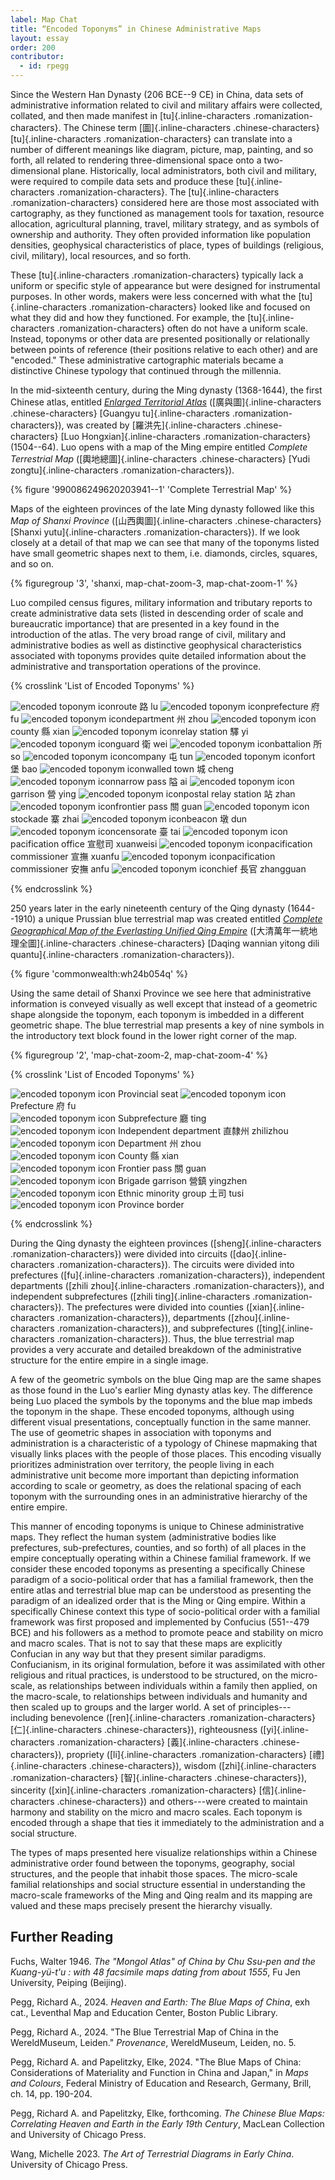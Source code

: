 ```yaml
---
label: Map Chat
title: “Encoded Toponyms” in Chinese Administrative Maps
layout: essay
order: 200
contributor:
  - id: rpegg
---
```


Since the Western Han Dynasty (206 BCE--9 CE) in China, data sets of administrative information related to civil and military affairs were collected, collated, and then made manifest in [tu]{.inline-characters .romanization-characters}. The Chinese term [圖]{.inline-characters .chinese-characters} [tu]{.inline-characters .romanization-characters} can translate into a number of different meanings like diagram, picture, map, painting, and so forth, all related to rendering three-dimensional space onto a two-dimensional plane. Historically, local administrators, both civil and military, were required to compile data sets and produce these [tu]{.inline-characters .romanization-characters}. The [tu]{.inline-characters .romanization-characters} considered here are those most associated with cartography, as they functioned as management tools for taxation, resource allocation, agricultural planning, travel, military strategy, and as symbols of ownership and authority. They often provided information like population densities, geophysical characteristics of place, types of buildings (religious, civil, military), local resources, and so forth.

These [tu]{.inline-characters .romanization-characters} typically lack a uniform or specific style of appearance but were designed for instrumental purposes. In other words, makers were less concerned with what the [tu]{.inline-characters .romanization-characters} looked like and focused on what they did and how they functioned. For example, the [tu]{.inline-characters .romanization-characters} often do not have a uniform scale. Instead, toponyms or other data are presented positionally or relationally between points of reference (their positions relative to each other) and are "encoded." These administrative cartographic materials became a distinctive Chinese typology that continued through the millennia.

In the mid-sixteenth century, during the Ming dynasty (1368-1644), the first Chinese atlas, entitled [*Enlarged Territorial Atlas*](/catalogue/5/) ([廣與圖]{.inline-characters .chinese-characters} [Guangyu tu]{.inline-characters .romanization-characters}), was created by [羅洪先]{.inline-characters .chinese-characters} [Luo Hongxian]{.inline-characters .romanization-characters} (1504--64). Luo opens with a map of the Ming empire entitled *Complete Terrestrial Map* ([輿地總圖]{.inline-characters .chinese-characters} [Yudi zongtu]{.inline-characters .romanization-characters}).

{% figure '990086249620203941--1' 'Complete Terrestrial Map' %}

Maps of the eighteen provinces of the late Ming dynasty followed like this *Map of Shanxi Province* ([山西輿圖]{.inline-characters .chinese-characters} [Shanxi yutu]{.inline-characters .romanization-characters}). If we look closely at a detail of that map we can see that many of the toponyms listed have small geometric shapes next to them, i.e. diamonds, circles, squares, and so on.

{% figuregroup '3', 'shanxi, map-chat-zoom-3, map-chat-zoom-1' %}


Luo compiled census figures, military information and tributary reports to create administrative data sets (listed in descending order of scale and bureaucratic importance) that are presented in a key found in the introduction of the atlas. The very broad range of civil, military and administrative bodies as well as distinctive geophysical characteristics associated with toponyms provides quite detailed information about the administrative and transportation operations of the province.


{% crosslink 'List of Encoded Toponyms' %}

<div class="encoded-toponym-block">

<img src="/_assets/images/figures/encoded-toponyms/atlas/route.png" alt="encoded toponym icon" />route <span class="inline-characters chinese-characters">路</span><span class="inline-characters romanization-characters"> lu</span>
<img src="/_assets/images/figures/encoded-toponyms/atlas/prefecture.png" alt="encoded toponym icon" />prefecture <span class="inline-characters chinese-characters">府</span><span class="inline-characters romanization-characters"> fu</span>
<img src="/_assets/images/figures/encoded-toponyms/atlas/department.png" alt="encoded toponym icon" />department <span class="inline-characters chinese-characters">州</span><span class="inline-characters romanization-characters"> zhou</span>
<img src="/_assets/images/figures/encoded-toponyms/atlas/county.png" alt="encoded toponym icon" />county <span class="inline-characters chinese-characters">縣</span><span class="inline-characters romanization-characters"> xian</span>
<img src="/_assets/images/figures/encoded-toponyms/atlas/relay-station.png" alt="encoded toponym icon" />relay station <span class="inline-characters chinese-characters">驛</span><span class="inline-characters romanization-characters"> yi</span>
<img src="/_assets/images/figures/encoded-toponyms/atlas/guard.png" alt="encoded toponym icon" />guard <span class="inline-characters chinese-characters">衛</span><span class="inline-characters romanization-characters"> wei</span>
<img src="/_assets/images/figures/encoded-toponyms/atlas/battalion.png" alt="encoded toponym icon" />battalion <span class="inline-characters chinese-characters">所</span><span class="inline-characters romanization-characters"> so</span>
<img src="/_assets/images/figures/encoded-toponyms/atlas/company.png" alt="encoded toponym icon" />company <span class="inline-characters chinese-characters">屯</span><span class="inline-characters romanization-characters"> tun</span>
<img src="/_assets/images/figures/encoded-toponyms/atlas/fort.png" alt="encoded toponym icon" />fort <span class="inline-characters chinese-characters">堡</span><span class="inline-characters romanization-characters"> bao</span>
<img src="/_assets/images/figures/encoded-toponyms/atlas/walled-town.png" alt="encoded toponym icon" />walled town <span class="inline-characters chinese-characters">城</span><span class="inline-characters romanization-characters"> cheng</span>
<img src="/_assets/images/figures/encoded-toponyms/atlas/narrow-pass.png" alt="encoded toponym icon" />narrow pass <span class="inline-characters chinese-characters">隘</span><span class="inline-characters romanization-characters"> ai </span>
<img src="/_assets/images/figures/encoded-toponyms/atlas/garrison.png" alt="encoded toponym icon" />garrison <span class="inline-characters chinese-characters">營</span><span class="inline-characters romanization-characters"> ying</span>
<img src="/_assets/images/figures/encoded-toponyms/atlas/postal-relay-station.png" alt="encoded toponym icon" />postal relay station <span class="inline-characters chinese-characters">站</span><span class="inline-characters romanization-characters"> zhan</span>
<img src="/_assets/images/figures/encoded-toponyms/atlas/frontier-pass.png" alt="encoded toponym icon" />frontier pass <span class="inline-characters chinese-characters">關</span><span class="inline-characters romanization-characters"> guan</span>
<img src="/_assets/images/figures/encoded-toponyms/atlas/stockade.png" alt="encoded toponym icon" />stockade <span class="inline-characters chinese-characters">寨</span><span class="inline-characters romanization-characters"> zhai</span>
<img src="/_assets/images/figures/encoded-toponyms/atlas/beacon.png" alt="encoded toponym icon" />beacon <span class="inline-characters chinese-characters">墩</span><span class="inline-characters romanization-characters"> dun</span>
<img src="/_assets/images/figures/encoded-toponyms/atlas/censorate.png" alt="encoded toponym icon" />censorate <span class="inline-characters chinese-characters">臺</span><span class="inline-characters romanization-characters"> tai</span>
<img src="/_assets/images/figures/encoded-toponyms/atlas/pacification-office.png" alt="encoded toponym icon" />pacification office <span class="inline-characters chinese-characters">宣慰司</span><span class="inline-characters romanization-characters"> xuanweisi</span>
<img src="/_assets/images/figures/encoded-toponyms/atlas/pacification-commissioner.png" alt="encoded toponym icon" />pacification commissioner <span class="inline-characters chinese-characters">宣撫</span><span class="inline-characters romanization-characters"> xuanfu</span>
<img src="/_assets/images/figures/encoded-toponyms/atlas/pacification-commissioner-anfu.png" alt="encoded toponym icon" />pacification commissioner <span class="inline-characters chinese-characters">安撫</span><span class="inline-characters romanization-characters"> anfu</span>
<img src="/_assets/images/figures/encoded-toponyms/atlas/chief.png" alt="encoded toponym icon" />chief <span class="inline-characters chinese-characters">長官</span> <span class="inline-characters romanization-characters">zhangguan</span>

</div>

{% endcrosslink %}



250 years later in the early nineteenth century of the Qing dynasty (1644--1910) a unique Prussian blue terrestrial map was created entitled [*Complete Geographical Map of the Everlasting Unified Qing Empire*](/catalogue/3/) ([大清萬年一統地理全圖]{.inline-characters .chinese-characters} [Daqing wannian yitong dili quantu]{.inline-characters .romanization-characters}).

{% figure 'commonwealth:wh24b054q' %}

Using the same detail of Shanxi Province we see here that administrative information is conveyed visually as well except that instead of a geometric shape alongside the toponym, each toponym is imbedded in a different geometric shape. The blue terrestrial map presents a key of nine symbols in the introductory text block found in the lower right corner of the map.


{% figuregroup '2', 'map-chat-zoom-2, map-chat-zoom-4' %}


{% crosslink 'List of Encoded Toponyms' %}

<div class="encoded-toponym-block">

<img src="/_assets/images/figures/encoded-toponyms/map/provincial-seat.png" alt="encoded toponym icon" /> Provincial seat
<img src="/_assets/images/figures/encoded-toponyms/map/prefecture.png" alt="encoded toponym icon" /> Prefecture <span class="inline-characters chinese-characters">府</span><span class="inline-characters romanization-characters"> fu</span>  
<img src="/_assets/images/figures/encoded-toponyms/map/subprefecture.png" alt="encoded toponym icon" /> Subprefecture <span class="inline-characters chinese-characters">廳</span><span class="inline-characters romanization-characters"> ting</span>  
<img src="/_assets/images/figures/encoded-toponyms/map/independent-department.png" alt="encoded toponym icon" /> Independent department <span class="inline-characters chinese-characters">直隸州</span><span class="inline-characters romanization-characters"> zhilizhou</span>  
<img src="/_assets/images/figures/encoded-toponyms/map/department.png" alt="encoded toponym icon" /> Department <span class="inline-characters chinese-characters">州</span><span class="inline-characters romanization-characters"> zhou</span>  
<img src="/_assets/images/figures/encoded-toponyms/map/county.png" alt="encoded toponym icon" /> County <span class="inline-characters chinese-characters">縣</span><span class="inline-characters romanization-characters"> xian</span>  
<img src="/_assets/images/figures/encoded-toponyms/map/frontier-pass.png" alt="encoded toponym icon" /> Frontier pass <span class="inline-characters chinese-characters">關</span><span class="inline-characters romanization-characters"> guan</span>  
<img src="/_assets/images/figures/encoded-toponyms/map/brigade-garrison.png" alt="encoded toponym icon" /> Brigade garrison <span class="inline-characters chinese-characters">營鎮</span><span class="inline-characters romanization-characters"> yingzhen</span>  
<img src="/_assets/images/figures/encoded-toponyms/map/ethnic-minority-group.png" alt="encoded toponym icon" /> Ethnic minority group <span class="inline-characters chinese-characters">土司</span><span class="inline-characters romanization-characters"> tusi</span>  
<img src="/_assets/images/figures/encoded-toponyms/map/province-border.png" alt="encoded toponym icon" /> Province border

</div>

{% endcrosslink %}

During the Qing dynasty the eighteen provinces ([sheng]{.inline-characters .romanization-characters}) were divided into circuits ([dao]{.inline-characters .romanization-characters}). The circuits were divided into prefectures ([fu]{.inline-characters .romanization-characters}), independent departments ([zhili zhou]{.inline-characters .romanization-characters}), and independent subprefectures ([zhili ting]{.inline-characters .romanization-characters}). The prefectures were divided into counties ([xian]{.inline-characters .romanization-characters}), departments ([zhou]{.inline-characters .romanization-characters}), and subprefectures ([ting]{.inline-characters .romanization-characters}). Thus, the blue terrestrial map provides a very accurate and detailed breakdown of the administrative structure for the entire empire in a single image.

A few of the geometric symbols on the blue Qing map are the same shapes as those found in the Luo's earlier Ming dynasty atlas key. The difference being Luo placed the symbols by the toponyms and the blue map imbeds the toponym in the shape. These encoded toponyms, although using different visual presentations, conceptually function in the same manner. The use of geometric shapes in association with toponyms and administration is a characteristic of a typology of Chinese mapmaking that visually links places with the people of those places. This encoding visually prioritizes administration over territory, the people living in each administrative unit become more important than depicting information according to scale or geometry, as does the relational spacing of each toponym with the surrounding ones in an administrative hierarchy of the entire empire.

This manner of encoding toponyms is unique to Chinese administrative maps. They reflect the human system (administrative bodies like prefectures, sub-prefectures, counties, and so forth) of all places in the empire conceptually operating within a Chinese familial framework. If we consider these encoded toponyms as presenting a specifically Chinese paradigm of a socio-political order that has a familial framework, then the entire atlas and terrestrial blue map can be understood as presenting the paradigm of an idealized order that is the Ming or Qing empire. Within a specifically Chinese context this type of socio-political order with a familial framework was first proposed and implemented by Confucius (551--479 BCE) and his followers as a method to promote peace and stability on micro and macro scales. That is not to say that these maps are explicitly Confucian in any way but that they present similar paradigms. Confucianism, in its original formulation, before it was assimilated with other religious and ritual practices, is understood to be structured, on the micro-scale, as relationships between individuals within a family then applied, on the macro-scale, to relationships between individuals and humanity and then scaled up to groups and the larger world. A set of principles---including benevolence ([ren]{.inline-characters .romanization-characters} [仁]{.inline-characters .chinese-characters}), righteousness ([yi]{.inline-characters .romanization-characters} [義]{.inline-characters .chinese-characters}), propriety ([li]{.inline-characters .romanization-characters} [禮]{.inline-characters .chinese-characters}), wisdom ([zhi]{.inline-characters .romanization-characters} [智]{.inline-characters .chinese-characters}), sincerity ([xin]{.inline-characters .romanization-characters} [信]{.inline-characters .chinese-characters}) and others---were created to maintain harmony and stability on the micro and macro scales. Each toponym is encoded through a shape that ties it immediately to the administration and a social structure.

The types of maps presented here visualize relationships within a Chinese administrative order found between the toponyms, geography, social structures, and the people that inhabit those spaces. The micro-scale familial relationships and social structure essential in understanding the macro-scale frameworks of the Ming and Qing realm and its mapping are valued and these maps precisely present the hierarchy visually.

## Further Reading

Fuchs, Walter 1946. *The \"Mongol Atlas\" of China by Chu Ssu-pen and the Kuang-yü-t\'u : with 48 facsimile maps dating from about 1555*, Fu Jen University, Peiping (Beijing).

Pegg, Richard A., 2024. *Heaven and Earth: The Blue Maps of China*, exh cat., Leventhal Map and Education Center, Boston Public Library.

Pegg, Richard A., 2024. "The Blue Terrestrial Map of China in the WereldMuseum, Leiden." *Provenance*, WereldMuseum, Leiden, no. 5.

Pegg, Richard A. and Papelitzky, Elke, 2024. "The Blue Maps of China: Considerations of Materiality and Function in China and Japan," in *Maps and Colours*, Federal Ministry of Education and Research, Germany, Brill, ch. 14, pp. 190-204.

Pegg, Richard A. and Papelitzky, Elke, forthcoming. *The Chinese Blue Maps: Correlating Heaven and Earth in the Early 19th Century*, MacLean Collection and University of Chicago Press.

Wang, Michelle 2023. *The Art of Terrestrial Diagrams in Early China*. University of Chicago Press.
